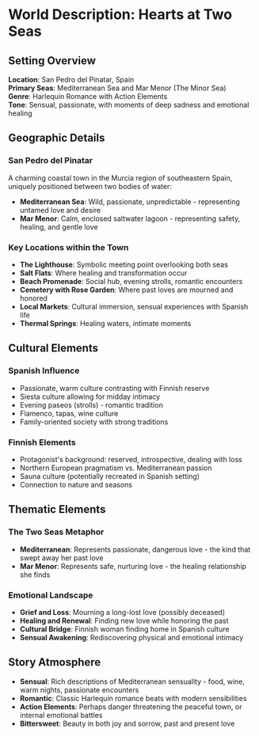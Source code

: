 # World Description: Hearts at Two Seas

## Setting Overview
**Location**: San Pedro del Pinatar, Spain  
**Primary Seas**: Mediterranean Sea and Mar Menor (The Minor Sea)  
**Genre**: Harlequin Romance with Action Elements  
**Tone**: Sensual, passionate, with moments of deep sadness and emotional healing

## Geographic Details

### San Pedro del Pinatar
A charming coastal town in the Murcia region of southeastern Spain, uniquely positioned between two bodies of water:
- **Mediterranean Sea**: Wild, passionate, unpredictable - representing untamed love and desire
- **Mar Menor**: Calm, enclosed saltwater lagoon - representing safety, healing, and gentle love

### Key Locations within the Town
- **The Lighthouse**: Symbolic meeting point overlooking both seas
- **Salt Flats**: Where healing and transformation occur
- **Beach Promenade**: Social hub, evening strolls, romantic encounters
- **Cemetery with Rose Garden**: Where past loves are mourned and honored
- **Local Markets**: Cultural immersion, sensual experiences with Spanish life
- **Thermal Springs**: Healing waters, intimate moments

## Cultural Elements

### Spanish Influence
- Passionate, warm culture contrasting with Finnish reserve
- Siesta culture allowing for midday intimacy
- Evening paseos (strolls) - romantic tradition
- Flamenco, tapas, wine culture
- Family-oriented society with strong traditions

### Finnish Elements
- Protagonist's background: reserved, introspective, dealing with loss
- Northern European pragmatism vs. Mediterranean passion
- Sauna culture (potentially recreated in Spanish setting)
- Connection to nature and seasons

## Thematic Elements

### The Two Seas Metaphor
- **Mediterranean**: Represents passionate, dangerous love - the kind that swept away her past love
- **Mar Menor**: Represents safe, nurturing love - the healing relationship she finds

### Emotional Landscape
- **Grief and Loss**: Mourning a long-lost love (possibly deceased)
- **Healing and Renewal**: Finding new love while honoring the past
- **Cultural Bridge**: Finnish woman finding home in Spanish culture
- **Sensual Awakening**: Rediscovering physical and emotional intimacy

## Story Atmosphere
- **Sensual**: Rich descriptions of Mediterranean sensuality - food, wine, warm nights, passionate encounters
- **Romantic**: Classic Harlequin romance beats with modern sensibilities
- **Action Elements**: Perhaps danger threatening the peaceful town, or internal emotional battles
- **Bittersweet**: Beauty in both joy and sorrow, past and present love
